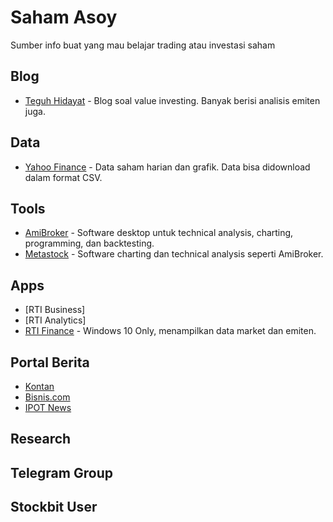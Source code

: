 # Saham Asoy
Sumber info buat yang mau belajar trading atau investasi saham

## Blog
- [Teguh Hidayat](https://www.teguhhidayat.com/) - Blog soal value investing. Banyak berisi analisis emiten juga.

## Data
- [Yahoo Finance](https://finance.yahoo.com/) - Data saham harian dan grafik. Data bisa didownload dalam format CSV.

## Tools
- [AmiBroker](https://www.amibroker.com/) - Software desktop untuk technical analysis, charting, programming, dan backtesting.
- [Metastock](https://www.metastock.com/) - Software charting dan technical analysis seperti AmiBroker.

## Apps
- [RTI Business]
- [RTI Analytics]
- [RTI Finance](https://www.rti.co.id/?m_id=17#&panel1-1) - Windows 10 Only, menampilkan data market dan emiten. 

## Portal Berita
- [Kontan](https://www.kontan.co.id/)
- [Bisnis.com](https://www.bisnis.com/)
- [IPOT News](https://www.indopremier.com/ipotnews/)

## Research

## Telegram Group

## Stockbit User
